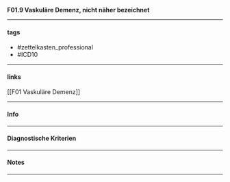 __F01.9 Vaskuläre Demenz, nicht näher bezeichnet__

___________________________________________
#### tags

- #zettelkasten_professional
- #ICD10 
___________________________________________
#### links

[[F01 Vaskuläre Demenz]]

___________________________________________
#### Info

___________________________________________
#### Diagnostische Kriterien

___________________________________________
#### Notes

___________________________________________

